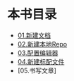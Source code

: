 # 本书目录
- [01.新建文档](01_newRepo.md)
- [02.新建本地Repo](02_cloneRepo.md)
- [03.配置编辑器](03_configEditor.md)
- [04.新建标配文件](04_newFiles.md)
- [05.书写文章]
